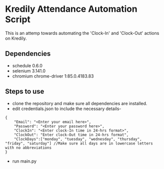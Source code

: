 # Kredily Attendance Automation Script

This is an attemp towards automating the 'Clock-In' and 'Clock-Out' actions on Kredily.

## Dependencies
- schedule 0.6.0
- selenium 3.141.0
- chromium chrome-driver 1:85.0.4183.83

## Steps to use
- clone the repository and make sure all dependencies are installed.
- edit credentials.json to include the necessary details-
```
{
    "Email": "<Enter your email here>",
    "Password": "<Enter your password here>",
    "ClockIn": "<Enter clock-In time in 24-hrs format>",
    "ClockOut": "Enter clock-Out time in 24-hrs format",
    "ClockDays":["monday", "tuesday", "wednesday", "thursday", "friday", "saturday"] //Make sure all days are in lowercase letters with no abbreviations
}
```
- run main.py
